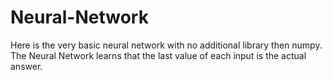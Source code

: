 # Neural-Network

Here is the very basic neural network with no additional library then numpy. The Neural Network learns that the last value of each input is the actual answer. 
